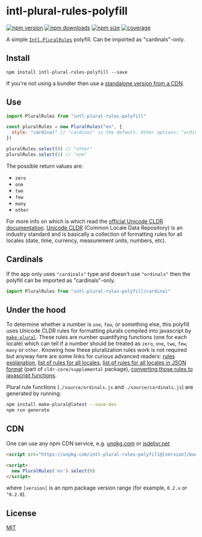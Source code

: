 # intl-plural-rules-polyfill

[![npm version](https://img.shields.io/npm/v/intl-plural-rules-polyfill.svg?style=flat-square)](https://www.npmjs.com/package/intl-plural-rules-polyfill)
[![npm downloads](https://img.shields.io/npm/dm/intl-plural-rules-polyfill.svg?style=flat-square)](https://www.npmjs.com/package/intl-plural-rules-polyfill)
[![npm size](https://img.shields.io/bundlephobia/minzip/intl-plural-rules-polyfill.svg?label=size)](https://www.npmjs.com/package/intl-plural-rules-polyfill)
[![coverage](https://img.shields.io/coveralls/catamphetamine/intl-plural-rules-polyfill/master.svg?style=flat-square)](https://coveralls.io/r/catamphetamine/intl-plural-rules-polyfill?branch=master)

A simple [`Intl.PluralRules`](https://developer.mozilla.org/en-US/docs/Web/JavaScript/Reference/Global_Objects/PluralRules) polyfill. Can be imported as "cardinals"-only.

## Install

```
npm install intl-plural-rules-polyfill --save
```

If you're not using a bundler then use a [standalone version from a CDN](#cdn).

## Use

```js
import PluralRules from "intl-plural-rules-polyfill"

const pluralRules = new PluralRules("en", {
  style: "cardinal" // "cardinal" is the default. Other options: "ordinal".
})

pluralRules.select(0) // "other"
pluralRules.select(1) // "one"
```

The possible return values are:

* `zero`
* `one`
* `two`
* `few`
* `many`
* `other`

For more info on which is which read the [official Unicode CLDR documentation](http://cldr.unicode.org/index/cldr-spec/plural-rules). [Unicode CLDR](http://cldr.unicode.org/) (Common Locale Data Repository) is an industry standard and is basically a collection of formatting rules for all locales (date, time, currency, measurement units, numbers, etc).

## Cardinals

If the app only uses `"cardinals"` type and doesn't use `"ordinals"` then the polyfill can be imported as "cardinals"-only.

```js
import PluralRules from "intl-plural-rules-polyfill/cardinal"
```

## Under the hood

To determine whether a number is `one`, `few`, or something else, this polyfill uses Unicode CLDR rules for formatting plurals compiled into javascript by [`make-plural`](https://github.com/eemeli/make-plural). These rules are number quantifying functions (one for each locale) which can tell if a number should be treated as `zero`, `one`, `two`, `few`, `many` or `other`. Knowing how these pluralization rules work is not required but anyway here are some links for curious advanced readers: [rules explanation](http://cldr.unicode.org/index/cldr-spec/plural-rules), [list of rules for all locales](http://www.unicode.org/cldr/charts/latest/supplemental/language_plural_rules.html), [list of rules for all locales in JSON format](https://github.com/unicode-cldr/cldr-core/blob/master/supplemental/plurals.json) (part of `cldr-core/supplemental` package), [converting those rules to javascript functions](https://github.com/eemeli/make-plural).

Plural rule functions (`./source/ordinals.js` and `./source/cardinals.js`) are generated by running:

```sh
npm install make-plural@latest --save-dev
npm run generate
```

## CDN

One can use any npm CDN service, e.g. [unpkg.com](https://unpkg.com) or [jsdelivr.net](https://jsdelivr.net)

```html
<script src="https://unpkg.com/intl-plural-rules-polyfill@[version]/bundle/intl-plural-rules-polyfill.js"></script>

<script>
  new PluralRules('en').select(0)
</script>
```

where `[version]` is an npm package version range (for example, `0.2.x` or `^0.2.0`).

## License

[MIT](LICENSE)